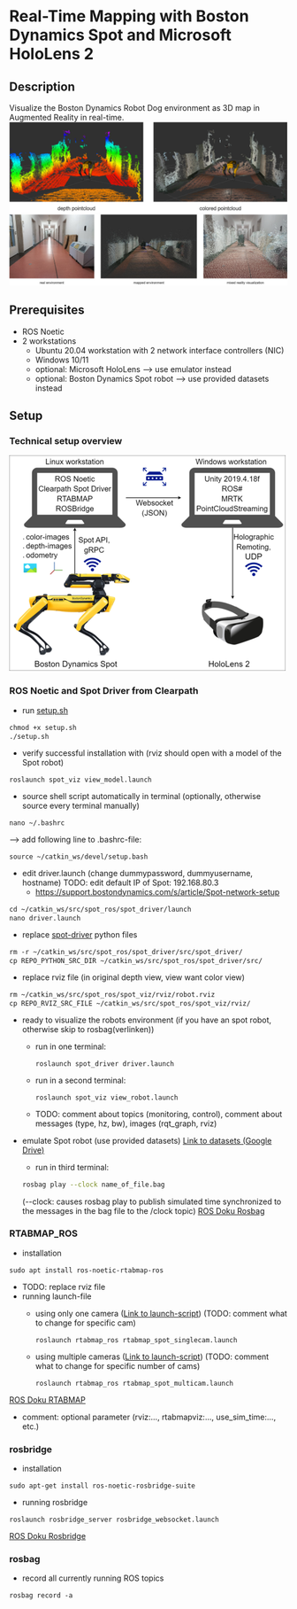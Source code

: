 # Real-Time Mapping with Boston Dynamics Spot and Microsoft HoloLens 2

## Description

Visualize the Boston Dynamics Robot Dog environment as 3D map in Augmented Reality in real-time.
![Pointclouds](docs/images/pointclouds.png)
![Project intention](docs/images/overview_1.png)

## Prerequisites

* ROS Noetic
* 2 workstations
  * Ubuntu 20.04 workstation with 2 network interface controllers (NIC)
  * Windows 10/11
  * optional: Microsoft HoloLens --> use emulator instead
  * optional: Boston Dynamics Spot robot --> use provided datasets instead

## Setup
### Technical setup overview
<img src="docs/images/setup.png"  width="500" height="389">

### ROS Noetic and Spot Driver from Clearpath

* run [setup.sh](src/setup.sh)

```
chmod +x setup.sh
./setup.sh
```

* verify successful installation with (rviz should open with a model of the Spot robot)

```
roslaunch spot_viz view_model.launch
```

* source shell script automatically in terminal (optionally, otherwise source every terminal manually)

```
nano ~/.bashrc
```

\--> add following line to .bashrc-file:

```
source ~/catkin_ws/devel/setup.bash
```

* edit driver.launch (change dummypassword, dummyusername, hostname) TODO: edit default IP of Spot: 192.168.80.3
  * https://support.bostondynamics.com/s/article/Spot-network-setup

```
cd ~/catkin_ws/src/spot_ros/spot_driver/launch
nano driver.launch
```

* replace [spot-driver](src/python/spot_driver) python files

```
rm -r ~/catkin_ws/src/spot_ros/spot_driver/src/spot_driver/
cp REPO_PYTHON_SRC_DIR ~/catkin_ws/src/spot_ros/spot_driver/src/
```

* replace rviz file (in original depth view, view want color view)

```
rm ~/catkin_ws/src/spot_ros/spot_viz/rviz/robot.rviz
cp REPO_RVIZ_SRC_FILE ~/catkin_ws/src/spot_ros/spot_viz/rviz/
```

* ready to visualize the robots environment (if you have an spot robot, otherwise skip to rosbag(verlinken))
  * run in one terminal:

    ```
    roslaunch spot_driver driver.launch
    ```
  * run in a second terminal:

    ```
    roslaunch spot_viz view_robot.launch
    ```
  * TODO: comment about topics (monitoring, control), comment about messages (type, hz, bw), images (rqt_graph, rviz)
* emulate Spot robot (use provided datasets) [Link to datasets (Google Drive)](https://drive.google.com/file/d/1VDxHfdgRFPuf-Q8Aa2ax8iOUDV3dr07L/view?usp=share_link)
  * run in third terminal:

  ```bash
  rosbag play --clock name_of_file.bag
  ```
  (--clock: causes rosbag play to publish simulated time synchronized to the messages in the bag file to the /clock topic)
  [ROS Doku Rosbag](https://wiki.ros.org/rosbag/Commandline)
### RTABMAP_ROS

* installation

```
sudo apt install ros-noetic-rtabmap-ros
```

* TODO: replace rviz file
* running launch-file 
  * using only one camera ([Link to launch-script](src/launch/rtabmap_spot_singlecam.launch)) (TODO: comment what to change for specific cam)
  
    ```
    roslaunch rtabmap_ros rtabmap_spot_singlecam.launch
    ```
  * using multiple cameras ([Link to launch-script](src/launch/rtabmap_spot_multicam.launch)) (TODO: comment what to change for specific number of cams)
  
    ```
    roslaunch rtabmap_ros rtabmap_spot_multicam.launch
    ```


[ROS Doku RTABMAP](http://wiki.ros.org/rtabmap_ros)
* comment: optional parameter (rviz:..., rtabmapviz:..., use_sim_time:..., etc.)

### rosbridge

* installation

```
sudo apt-get install ros-noetic-rosbridge-suite
```

* running rosbridge

```
roslaunch rosbridge_server rosbridge_websocket.launch
```

[ROS Doku Rosbridge](http://wiki.ros.org/rosbridge_suite/Tutorials/RunningRosbridge)

### rosbag

* record all currently running ROS topics

```
rosbag record -a
```
